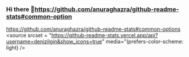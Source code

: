 ### Hi there 👋https://github.com/anuraghazra/github-readme-stats#common-option
https://github.com/anuraghazra/github-readme-stats#common-options
<picture>
  <source
    srcset="https://github-readme-stats.vercel.app/api?username=denizilgin&show_icons=true&theme=dark"
    media="(prefers-color-scheme: dark)"
  />
  <source
    srcset="https://github-readme-stats.vercel.app/api?username=denizilgin&show_icons=true"
    media="(prefers-color-scheme: light), (prefers-color-scheme: no-preference)"
  />
  <source 
    srcset = "https://github-readme-stats.vercel.app/api?username=denizilgin&show_icons=true"
     media="(prefers-color-scheme: light)
  />
 
</picture>
